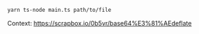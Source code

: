 ```sh
yarn ts-node main.ts path/to/file
```

Context: https://scrapbox.io/0b5vr/base64%E3%81%AEdeflate
